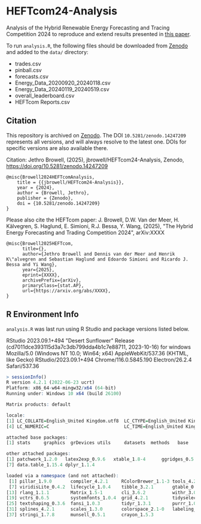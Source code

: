 # HEFTcom24-Analysis

Analysis of the Hybrid Renewable Energy Forecasting and Tracing Competition 2024 to reproduce and extend results presented in [this paper](https://arxiv.org/abs/XXXX).

To run `analysis.R`, the following files should be downloaded from [Zenodo](https://doi.org/10.5281/zenodo.13950764) and added to the `data/` directory:
- trades.csv
- pinball.csv
- forecasts.csv
- Energy_Data_20200920_20240118.csv
- Energy_Data_20240119_20240519.csv
- overall_leaderboard.csv
- HEFTcom Reports.csv

## Citation

This repository is archived on [Zenodo](https://doi.org/10.5281/zenodo.14247209). The DOI `10.5281/zenodo.14247209` represents all versions, and will always resolve to the latest one. DOIs for specific versions are also available there.

Citation: Jethro Browell, (2025), jbrowell/HEFTcom24-Analysis, Zenodo, https://doi.org/10.5281/zenodo.14247209

```
@misc{Browell2024HEFTcomAnalysis,
    title = {{jbrowell/HEFTcom24-Analysis}},
    year = {2024},
    author = {Browell, Jethro},
    publisher = {Zenodo},
    doi = {10.5281/zenodo.14247209}
}
```

Please also cite the HEFTcom paper: J. Browell, D.W. Van der Meer, H. Kälvegren, S. Haglund, E. Simioni, R.J. Bessa, Y. Wang, (2025), "The Hybrid Energy Forecasting and Trading Competition 2024", arXiv:XXXX

```
@misc{Browell2025HEFTcom,
      title={}, 
      author={Jethro Browell and Dennis van der Meer and Henrik K\"alvegren and Sebastian Haglund and Edoardo Simioni and Ricardo J. Bessa and Yi Wang},
      year={2025},
      eprint={XXXX},
      archivePrefix={arXiv},
      primaryClass={stat.AP},
      url={https://arxiv.org/abs/XXXX}, 
}
```

## R Environment Info

`analysis.R` was last run using R Studio and package versions listed below.


RStudio 2023.09.1+494 "Desert Sunflower" Release (cd7011dce393115d3a7c3db799dda4b1c7e88711, 2023-10-16) for windows
Mozilla/5.0 (Windows NT 10.0; Win64; x64) AppleWebKit/537.36 (KHTML, like Gecko) RStudio/2023.09.1+494 Chrome/116.0.5845.190 Electron/26.2.4 Safari/537.36


```r
> sessionInfo()
R version 4.2.1 (2022-06-23 ucrt)
Platform: x86_64-w64-mingw32/x64 (64-bit)
Running under: Windows 10 x64 (build 26100)

Matrix products: default

locale:
[1] LC_COLLATE=English_United Kingdom.utf8  LC_CTYPE=English_United Kingdom.utf8    LC_MONETARY=English_United Kingdom.utf8
[4] LC_NUMERIC=C                            LC_TIME=English_United Kingdom.utf8    

attached base packages:
[1] stats     graphics  grDevices utils     datasets  methods   base     

other attached packages:
[1] patchwork_1.2.0   latex2exp_0.9.6   xtable_1.8-4      ggridges_0.5.4    ggplot2_3.5.1     rstudioapi_0.14  
[7] data.table_1.15.4 dplyr_1.1.4      

loaded via a namespace (and not attached):
 [1] pillar_1.9.0       compiler_4.2.1     RColorBrewer_1.1-3 tools_4.2.1        lattice_0.20-45    nlme_3.1-157      
 [7] viridisLite_0.4.2  lifecycle_1.0.4    tibble_3.2.1       gtable_0.3.5       mgcv_1.8-40        pkgconfig_2.0.3   
[13] rlang_1.1.1        Matrix_1.5-1       cli_3.6.2          withr_3.0.0        stringr_1.5.1      generics_0.1.3    
[19] vctrs_0.6.5        systemfonts_1.0.4  grid_4.2.1         tidyselect_1.2.1   glue_1.6.2         R6_2.5.1          
[25] textshaping_0.3.6  fansi_1.0.3        tidyr_1.3.1        purrr_1.0.2        farver_2.1.2       magrittr_2.0.3    
[31] splines_4.2.1      scales_1.3.0       colorspace_2.1-0   labeling_0.4.3     ragg_1.2.4         utf8_1.2.2        
[37] stringi_1.7.8      munsell_0.5.1      crayon_1.5.3 
```
